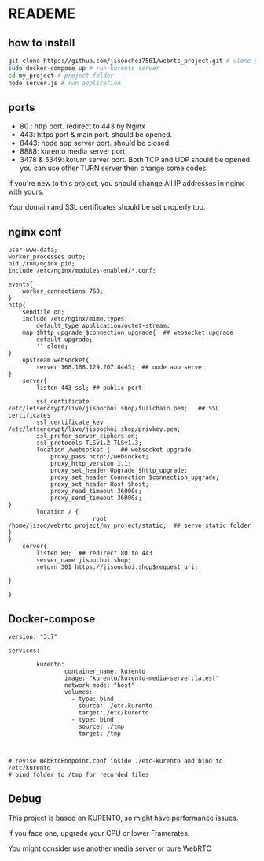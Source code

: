 # READEME

## how to install


``` bash
git clone https://github.com/jisoochoi7561/webrtc_project.git # clone project
sudo docker-compose up # run kurento server
cd my_project # project folder
node server.js # run application
```    
## ports
- 80 : http port. redirect to 443 by Nginx
- 443: https port & main port. should be opened.
- 8443: node app server port. should be closed.
- 8888: kurento media server port. 
- 3478 & 5349: koturn server port. Both TCP and UDP should be opened. you can use other TURN server then change some codes.

If you're new to this project, you should change All IP addresses in nginx with yours.

Your domain and SSL certificates should be set properly too.
## nginx conf
``` 
user www-data;
worker_processes auto;
pid /run/nginx.pid;
include /etc/nginx/modules-enabled/*.conf;

events{
	worker_connections 768; 
}
http{
	sendfile on;
	include /etc/nginx/mime.types;
        default_type application/octet-stream;
	map $http_upgrade $connection_upgrade{  ## websocket upgrade
		default upgrade;
		'' close;
}
	upstream websocket{
		server 168.188.129.207:8443;  ## node app server
}
	server{
		listen 443 ssl; ## public port

		ssl_certificate /etc/letsencrypt/live/jisoochoi.shop/fullchain.pem;   ## SSL certificates
		ssl_certificate_key /etc/letsencrypt/live/jisoochoi.shop/privkey.pem;
		ssl_prefer_server_ciphers on;
		ssl_protocols TLSv1.2 TLSv1.3;
		location /websocket {   ## websocket upgrade
			proxy_pass http://websocket;  
			proxy_http_version 1.1;
			proxy_set_header Upgrade $http_upgrade;
			proxy_set_header Connection $connection_upgrade;
			proxy_set_header Host $host;
			proxy_read_timeout 36000s;
			proxy_send_timeout 36000s;
}
		location / {
                        root /home/jisoo/webrtc_project/my_project/static;  ## serve static folder
}
}
	server{  
		listen 80;  ## redirect 80 to 443
		server_name jisoochoi.shop;
		return 301 https://jisoochoi.shop$request_uri;		

}

}

```

## Docker-compose
```
version: "3.7"

services:

        kurento:
                container_name: kurento
                image: "kurento/kurento-media-server:latest"
                network_mode: "host"
                volumes:
                  - type: bind
                    source: ./etc-kurento
                    target: /etc/kurento
                  - type: bind
                    source: ./tmp
                    target: /tmp



# revise WebRtcEndpoint.conf inside ./etc-kurento and bind to /etc/kurento
# bind folder to /tmp for recorded files
```

## Debug
This project is based on KURENTO, so might have performance issues.

If you face one, upgrade your CPU or lower Framerates.

You might consider use another media server or pure WebRTC